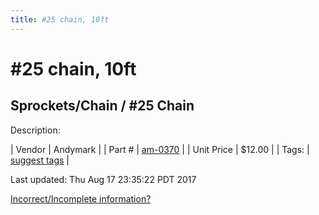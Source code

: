 ```yaml
---
title: #25 chain, 10ft
---
```


# #25 chain, 10ft
## Sprockets/Chain / #25 Chain
Description: 	 

| Vendor | Andymark | 
| Part # | [am-0370](http://www.andymark.com/product-p/am-0370.htm) | 
| Unit Price | $12.00 | 
| Tags: | [suggest tags](https://docs.google.com/forms/d/e/1FAIpQLSeWyY8v3RgOty-MyWmh9U0iivNYN_molChYyS-0U-o-kOAv_g/viewform) | 

Last updated: Thu Aug 17 23:35:22 PDT 2017

 [Incorrect/Incomplete information?](https://docs.google.com/forms/d/e/1FAIpQLSeWyY8v3RgOty-MyWmh9U0iivNYN_molChYyS-0U-o-kOAv_g/viewform)